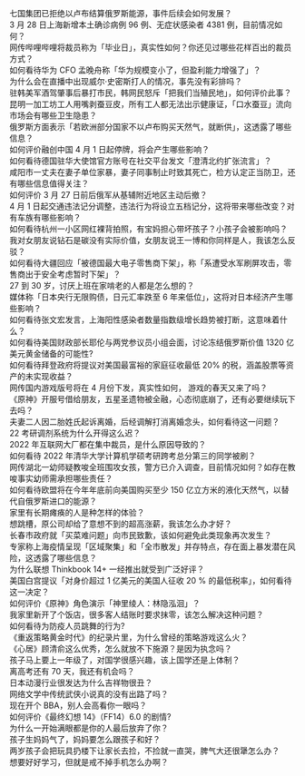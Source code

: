 七国集团已拒绝以卢布结算俄罗斯能源，事件后续会如何发展？  
3 月 28 日上海新增本土确诊病例 96 例、无症状感染者 4381 例，目前情况如何？  
网传哔哩哔哩将裁员称为「毕业日」，真实性如何？你还见过哪些花样百出的裁员方式？  
如何看待华为 CFO 孟晚舟称「华为规模变小了，但盈利能力增强了」？  
为什么会在直播中出现威尔·史密斯打人的情况，事先没有彩排吗？  
驻韩美军酒驾肇事后暴打市民，韩网民怒斥「把我们当殖民地」，如何评价此事？  
昆明一加工坊工人用嘴剥蚕豆皮，所有工人都无法出示健康证，「口水蚕豆」流向市场会有哪些卫生隐患？  
俄罗斯方面表示「若欧洲部分国家不以卢布购买天然气，就断供」，这透露了哪些信息？  
如何评价融创中国 4 月 1 日起停牌，将会产生哪些影响？  
如何看待德国驻华大使馆官方账号在社交平台发文「澄清北约扩张流言」？  
咸阳市一丈夫在妻子单位家暴，妻子同事制止时致其死亡，检方认定正当防卫，还有哪些信息值得关注？  
如何评价 3 月 27 日前后俄军从基辅附近地区主动后撤？  
4 月 1 日起交通违法记分调整，违法行为将设立五档记分，这将带来哪些改变？对有车族有哪些影响？  
如何看待杭州一小区网红裸背拍照，有宝妈担心带坏孩子？小孩子会被影响吗？  
我对女朋友说钻石是碳没有实际价值，女朋友说王一博和你同样是人，我该怎么反驳？  
如何看待大疆回应「被德国最大电子零售商下架」，称「系遭受水军刷屏攻击，零售商出于安全考虑暂时下架」？  
27 到 30 岁，讨厌上班在家啃老的人都是怎么想的？  
媒体称「日本央行无限购债，日元汇率跌至 6 年来低位」，这将对日本经济产生哪些影响？  
如何看待张文宏发言，上海阳性感染者数量指数级增长趋势被打断，这意味着什么？  
如何看待美国财政部长耶伦与两党参议员小组会面，讨论冻结俄罗斯价值 1320 亿美元黄金储备的可能性?  
如何看待拜登政府将提议对美国最富裕的家庭征收最低 20% 的税，涵盖股票等资产的未实现收益？  
网传国内游戏版号将在 4 月份下发，真实性如何， 游戏的春天又来了吗？  
《原神》开服号借给朋友，五星圣遗物被全融，心态彻底崩了，还有必要继续玩下去吗？  
夫妻二人因二胎姓氏起诉离婚，后经调解打消离婚念头，如何看待这一问题？  
22 考研调剂系统为什么开得这么迟？  
2022 年互联网大厂都在集中裁员，是什么原因导致的？  
如何看待 2022 年清华大学计算机学硕考研跨考总分第三的同学被刷？  
网传湖北一幼师疑教唆全班围攻女孩，警方已介入调查，目前情况如何？如存在教唆事实幼师需承担哪些责任？  
如何看待欧盟将在今年年底前向美国购买至少 150 亿立方米的液化天然气，以替代自俄罗斯进口的能源？  
家里有长期瘫痪的人是种怎样的体验？  
想跳槽，原公司却给了意想不到的超高涨薪，我该怎么办才好？  
长春市政府就「买菜难问题」向市民致歉，该如何避免此类现象再次发生？  
专家称上海疫情呈现「区域聚集」和「全市散发」并存特点，存在面上暴发潜在风险，这透露了哪些信息？  
为什么联想 Thinkbook 14+ 一经推出就受到广泛好评？  
美国白宫提议「对身价超过 1 亿美元的美国人征收 20 % 的最低税率」，如何看待这一决定？  
如何评价《原神》角色演示「神里绫人：林隐泓洄」？  
我家里新开了个饭店，很多客人结账时要求抹零，该怎么解决这种问题？  
如何看待为防疫人员跳舞的行为?  
《重返策略黄金时代》的纪录片里，为什么曾经的策略游戏这么火？  
《心居》顾清俞这么优秀，怎么就放不下施源？是因为执念吗？  
孩子马上要上一年级了，对国学很感兴趣，该上国学还是上体制？  
离高考还有 70 天，我还有机会吗？  
日本动漫行业很发达为什么吉祥物很丑？  
网络文学中传统武侠小说真的没有出路了吗？  
现在开个 BBA，别人会高看你一眼吗？  
如何评价《最终幻想 14》（FF14）6.0 的剧情?  
为什么一开始满眼都是你的人最后放弃了你？  
孩子生妈妈气了，妈妈要怎么跟孩子和好？  
两岁孩子会把玩具扔楼下让家长去捡，不捡就一直哭，脾气大还很犟怎么办？  
想要好好学习，但就是戒不掉手机怎么办啊？  
